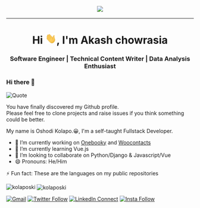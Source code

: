 <p align="center">
  <img src="https://github.com/thompsonemerson/thompsonemerson/raw/master/cover-thompson.png" height="200"/>
</p>
<hr>
<h1 align="center">Hi <img src="https://raw.githubusercontent.com/ABSphreak/ABSphreak/master/gifs/Hi.gif" width="30px">, I'm Akash chowrasia</h1>
<h3 align="center">Software Engineer | Technical Content Writer | Data Analysis Enthusiast</h3>

### Hi there 👋

![Quote](https://github-readme-quotes.herokuapp.com/quote?theme=dark)

You have finally discovered my Github profile. <br>
Please feel free to clone projects and raise issues if you think something could be better.

 My name is Oshodi Kolapo.😀, I'm a self-taught Fullstack Developer.

- 🔭 I’m currently working on [Onebooky](https://onebooky.io) and [Woocontacts](https://woocontacts.co) 
- 🌱 I’m currently learning Vue.js
- 👯 I’m looking to collaborate on Python/Django & Javascript/Vue
- 😄 Pronouns: He/Him

⚡ Fun fact: These are the languages on my public repositories

<p><img align="left" src="https://github-readme-stats.vercel.app/api/top-langs?username=kolaposki&show_icons=true&locale=en&layout=compact" alt="kolaposki" /></p>

<p>&nbsp;<img align="center" src="https://github-readme-stats.vercel.app/api?username=kolaposki&show_icons=true&locale=en" alt="kolaposki" width="410" /></p>


[![Gmail](https://img.shields.io/badge/%20-Send%20Mail-black?color=14171A&labelColor=ef5350&logo=gmail&logoColor=ffffff)](mailto:oshodikolapo@gmail.com)
[![Twitter Follow](https://img.shields.io/twitter/follow/kolapoOshodi?label=kolaposki&color=14171A&labelColor=37474f&logoColor=4fc3f7)](https://twitter.com/kolapoOshodi/)
[![LinkedIn Connect](https://img.shields.io/badge/%20-Connect-black?color=14171A&labelColor=212121&logo=linkedin&logoColor=ffffff)](https://www.linkedin.com/in/oshodi-kolapo-6a4456198/)
[![Insta Follow](https://img.shields.io/badge/%20-Follow-black?color=14171A&labelColor=d81b60&logo=instagram&logoColor=ffffff)](https://www.instagram.com/leoposki/)

